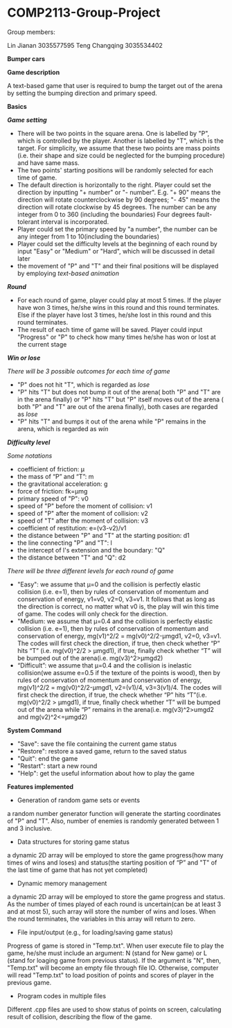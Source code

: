 # COMP2113-Group-Project
Group members:

Lin Jianan 3035577595
Teng Changqing 3035534402

**Bumper cars**
 
**Game description** 

A text-based game that user is required to bump the target out of the arena by setting the bumping direction and primary speed. 
 
**Basics**

***Game setting***
- There will be two points in the square arena. One is labelled by "P", which is controlled by the player. Another is labelled by "T", which is the target. For simplicity, we assume that these two points are mass points (i.e. their shape and size could be neglected for the bumping procedure) and have same mass. 
- The two points' starting positions will be randomly selected for each time of game. 
- The default direction is horizontally to the right. Player could set the direction by inputting "+ number" or "- number". E.g. "+ 90" means the direction will rotate counterclockwise by 90 degrees; "- 45" means the direction will rotate clockwise by 45 degrees. The number can be any integer from 0 to 360 (including the boundaries) Four degrees fault-tolerant interval is incorporated. 
- Player could set the primary speed by "a number", the number can be any integer from 1 to 10(including the boundaries)
- Player could set the difficulty levels at the beginning of each round by input "Easy" or "Medium" or "Hard", which will be discussed in detail later
- the movement of "P" and "T" and their final positions will be displayed by employing *text-based animation*
 
***Round***
- For each round of game, player could play at most 5 times. If the player have won 3 times, he/she wins in this round and this round terminates. Else if the player have lost 3 times, he/she lost in this round and this round terminates. 
- The result of each time of game will be saved. Player could input "Progress" or "P" to check how many times he/she has won or lost at the current stage 
 
***Win or lose***

*There will be 3 possible outcomes for each time of game*
- "P" does not hit "T", which is regarded as *lose*
- "P" hits "T" but does not bump it out of the arena( both "P" and "T" are in the arena finally) or "P" hits "T" but "P" itself moves out of  the arena ( both "P" and "T" are out of the arena finally), both cases are regarded as *lose*
- "P" hits "T" and bumps it out of the arena while "P" remains in the arena, which is regarded as *win*
 
***Difficulty level***

*Some notations* 

- coefficient of friction: μ
- the mass of “P” and “T”: m
- the gravitational acceleration: g
- force of friction: fk=μmg
- primary speed of "P": v0 
- speed of "P" before the moment of collision: v1
- speed of "P" after the moment of collision: v2
- speed of "T" after the moment of collision: v3
- coefficient of restitution: e=(v3-v2)/v1
-	the distance between "P" and "T" at the starting position: d1
- the line connecting "P" and "T": l
- the intercept of l's extension and the boundary: "Q"
- the distance between "T" and "Q": d2
 
*There will be three different levels for each round of game*

- "Easy": we assume that μ=0 and the collision is perfectly elastic collision (i.e. e=1), then by rules of conservation of momentum and conservation of energy, v1=v0, v2=0, v3=v1. It follows that as long as the direction is correct, no matter what v0 is, the play will win this time of game. The codes will only check for the direction.
- "Medium: we assume that μ=0.4 and the collision is perfectly elastic collision (i.e. e=1), then by rules of conservation of momentum and conservation of energy, mg(v1)^2/2 = mg(v0)^2/2-μmgd1, v2=0, v3=v1. The codes will first check the direction, if true, then check whether “P” hits “T” (i.e. mg(v0)^2/2 > μmgd1), if true, finally check whether “T” will be bumped out of the arena(i.e. mg(v3)^2>μmgd2)
- “Difficult”: we assume that μ=0.4 and the collision is inelastic collision(we assume e=0.5 if the texture of the points is wood), then by rules of conservation of momentum and conservation of energy, mg(v1)^2/2 = mg(v0)^2/2-μmgd1, v2=(v1)/4, v3=3(v1)/4. The codes will first check the direction, if true, the check whether “P” hits “T”(i.e. mg(v0)^2/2 > μmgd1), if true, finally check whether “T” will be bumped out of the arena while “P” remains in the arena(i.e. mg(v3)^2>umgd2 and mg(v2)^2<=μmgd2) 

**System Command**
- "Save": save the file containing the current game status 
- "Restore": restore a saved game, return to the saved status
- "Quit": end the game 
- "Restart": start a new round  
- "Help": get the useful information about how to play the game 

**Features implemented**
- Generation of random game sets or events

a random number generator function will generate the starting coordinates of "P" and "T". Also, number of enemies is randomly generated between 1 and 3 inclusive.
- Data structures for storing game status

a dynamic 2D array will be employed to store the game progress(how many times of wins and loses) and status(the starting position of “P” and "T" of the last time of game that has not yet completed)
- Dynamic memory management

a dynamic 2D array will be employed to store the game progress and status. As the number of times played of each round is uncertain(can be at least 3 and at most 5), such array will store the number of wins and loses. When the round terminates, the variables in this array will return to zero.
- File input/output (e.g., for loading/saving game status)

Progress of game is stored in "Temp.txt". When user execute file to play the game, he/she must include an argument: N (stand for New game) or L (stand for loaging game from previous status). If the argument is "N", then, "Temp.txt" will become an empty file through file IO. Otherwise, computer will read "Temp.txt" to load position of points and scores of player in the previous game.
- Program codes in multiple files

Different .cpp files are used to show status of points on screen, calculating result of collision, describing the flow of the game.


       
    
 


